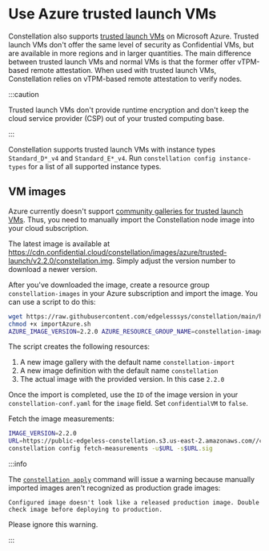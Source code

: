 # Use Azure trusted launch VMs

Constellation also supports [trusted launch VMs](https://docs.microsoft.com/en-us/azure/virtual-machines/trusted-launch) on Microsoft Azure. Trusted launch VMs don't offer the same level of security as Confidential VMs, but are available in more regions and in larger quantities. The main difference between trusted launch VMs and normal VMs is that the former offer vTPM-based remote attestation. When used with trusted launch VMs, Constellation relies on vTPM-based remote attestation to verify nodes.

:::caution

Trusted launch VMs don't provide runtime encryption and don't keep the cloud service provider (CSP) out of your trusted computing base.

:::

Constellation supports trusted launch VMs with instance types `Standard_D*_v4` and `Standard_E*_v4`. Run `constellation config instance-types` for a list of all supported instance types.

## VM images

Azure currently doesn't support [community galleries for trusted launch VMs](https://docs.microsoft.com/en-us/azure/virtual-machines/share-gallery-community). Thus, you need to manually import the Constellation node image into your cloud subscription.

The latest image is available at <https://cdn.confidential.cloud/constellation/images/azure/trusted-launch/v2.2.0/constellation.img>. Simply adjust the version number to download a newer version.

After you've downloaded the image, create a resource group `constellation-images` in your Azure subscription and import the image.
You can use a script to do this:

```bash
wget https://raw.githubusercontent.com/edgelesssys/constellation/main/hack/importAzure.sh
chmod +x importAzure.sh
AZURE_IMAGE_VERSION=2.2.0 AZURE_RESOURCE_GROUP_NAME=constellation-images AZURE_IMAGE_FILE=./constellation.img ./importAzure.sh
```

The script creates the following resources:

1. A new image gallery with the default name `constellation-import`
2. A new image definition with the default name `constellation`
3. The actual image with the provided version. In this case `2.2.0`

Once the import is completed, use the `ID` of the image version in your `constellation-conf.yaml` for the `image` field. Set `confidentialVM` to `false`.

Fetch the image measurements:

```bash
IMAGE_VERSION=2.2.0
URL=https://public-edgeless-constellation.s3.us-east-2.amazonaws.com//communitygalleries/constellationcvm-b3782fa0-0df7-4f2f-963e-fc7fc42663df/images/constellation/versions/$IMAGE_VERSION/measurements.yaml
constellation config fetch-measurements -u$URL -s$URL.sig
```

:::info

The [`constellation apply`](create.md) command will issue a warning because manually imported images aren't recognized as production grade images:

```shell-session
Configured image doesn't look like a released production image. Double check image before deploying to production.
```

Please ignore this warning.

:::
